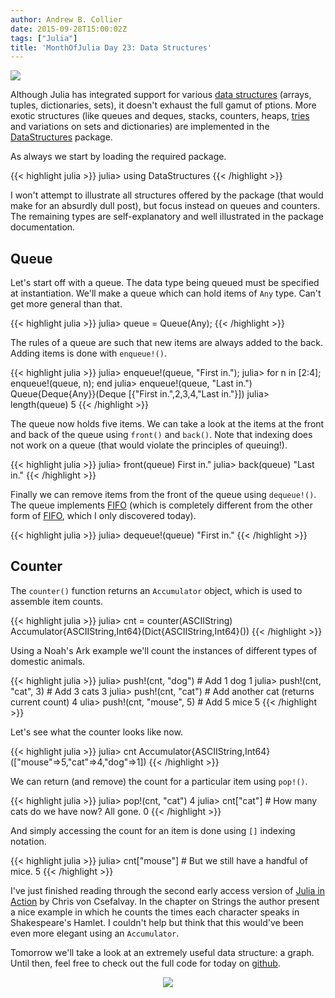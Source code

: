 ```yaml
---
author: Andrew B. Collier
date: 2015-09-28T15:00:02Z
tags: ["Julia"]
title: 'MonthOfJulia Day 23: Data Structures'
---
```


<!--more-->

<img src="/img/2015/09/Julia-Logo-DataStructure.png" >

Although Julia has integrated support for various [data structures](https://en.wikipedia.org/wiki/Data_structure) (arrays, tuples, dictionaries, sets), it doesn't exhaust the full gamut of ptions. More exotic structures (like queues and deques, stacks, counters, heaps, [tries](https://en.wikipedia.org/wiki/Trie) and variations on sets and dictionaries) are implemented in the [DataStructures](https://github.com/JuliaLang/DataStructures.jl) package.

As always we start by loading the required package.
  
{{< highlight julia >}}
julia> using DataStructures
{{< /highlight >}}

I won't attempt to illustrate all structures offered by the package (that would make for an absurdly dull post), but focus instead on queues and counters. The remaining types are self-explanatory and well illustrated in the package documentation.

## Queue

Let's start off with a queue. The data type being queued must be specified at instantiation. We'll make a queue which can hold items of `Any` type. Can't get more general than that.
  
{{< highlight julia >}}
julia> queue = Queue(Any);
{{< /highlight >}}
  
The rules of a queue are such that new items are always added to the back. Adding items is done with `enqueue!()`.
  
{{< highlight julia >}}
julia> enqueue!(queue, "First in.");
julia> for n in [2:4]; enqueue!(queue, n); end
julia> enqueue!(queue, "Last in.")
Queue{Deque{Any}}(Deque [{"First in.",2,3,4,"Last in."}])
julia> length(queue)
5
{{< /highlight >}}
  
The queue now holds five items. We can take a look at the items at the front and back of the queue using `front()` and `back()`. Note that indexing does not work on a queue (that would violate the principles of queuing!).
  
{{< highlight julia >}}
julia> front(queue)
First in."
julia> back(queue)
"Last in."
{{< /highlight >}}
  
Finally we can remove items from the front of the queue using `dequeue!()`. The queue implements [FIFO](https://en.wikipedia.org/wiki/FIFO_(computing_and_electronics)) (which is completely different from the other form of [FIFO](https://en.wikipedia.org/wiki/Fit_in_or_fuck_off), which I only discovered today).
  
{{< highlight julia >}}
julia> dequeue!(queue)
"First in."
{{< /highlight >}}

## Counter

The `counter()` function returns an `Accumulator` object, which is used to assemble item counts.
  
{{< highlight julia >}}
julia> cnt = counter(ASCIIString)
Accumulator{ASCIIString,Int64}(Dict{ASCIIString,Int64}())
{{< /highlight >}}
  
Using a Noah's Ark example we'll count the instances of different types of domestic animals.
  
{{< highlight julia >}}
julia> push!(cnt, "dog") # Add 1 dog
1
julia> push!(cnt, "cat", 3) # Add 3 cats
3
julia> push!(cnt, "cat") # Add another cat (returns current count)
4
ulia> push!(cnt, "mouse", 5) # Add 5 mice
5
{{< /highlight >}}
  
Let's see what the counter looks like now.
  
{{< highlight julia >}}
julia> cnt
Accumulator{ASCIIString,Int64}(["mouse"=>5,"cat"=>4,"dog"=>1])
{{< /highlight >}}
  
We can return (and remove) the count for a particular item using `pop!()`.
  
{{< highlight julia >}}
julia> pop!(cnt, "cat")
4
julia> cnt["cat"] # How many cats do we have now? All gone.
0
{{< /highlight >}}
  
And simply accessing the count for an item is done using `[]` indexing notation.
  
{{< highlight julia >}}
julia> cnt["mouse"] # But we still have a handful of mice.
5
{{< /highlight >}}

I've just finished reading through the second early access version of [Julia in Action](https://www.manning.com/books/julia-in-action) by Chris von Csefalvay. In the chapter on Strings the author present a nice example in which he counts the times each character speaks in Shakespeare's Hamlet. I couldn't help but think that this would've been even more elegant using an `Accumulator`.

Tomorrow we'll take a look at an extremely useful data structure: a graph. Until then, feel free to check out the full code for today on [github](https://github.com/DataWookie/MonthOfJulia).

<center>
  <a href="http://www.explainxkcd.com/wiki/index.php/835:_Tree"><img src="http://imgs.xkcd.com/comics/tree.png" /></img></a>
</center>
